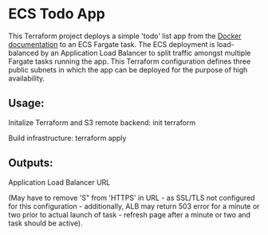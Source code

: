 # ECS Todo App

This Terraform project deploys a simple 'todo' list app from the
[Docker documentation]() to an ECS Fargate task.  The ECS deployment is load-balanced
by an Application Load Balancer to split traffic amongst multiple Fargate tasks
running the app.  This Terraform configuration defines three public subnets
in which the app can be deployed for the purpose of high availability.


## Usage:

Initalize Terraform and S3 remote backend:
    init terraform

Build infrastructure:
    terraform apply

## Outputs:
Application Load Balancer URL

(May have to remove 'S" from 'HTTPS' in URL - as SSL/TLS not configured for
this configuration - additionally, ALB may return 503 error for a minute or two
prior to actual launch of task - refresh page after a minute or two and task
should be active).
